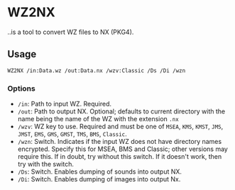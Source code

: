 # WZ2NX
..is a tool to convert WZ files to NX (PKG4).

## Usage
    WZ2NX /in:Data.wz /out:Data.nx /wzv:Classic /Ds /Di /wzn

### Options
 * `/in`: Path to input WZ. Required.
 * `/out`: Path to output NX. Optional; defaults to current directory with the name being the name of the WZ with the extension `.nx`
 * `/wzv`: WZ key to use. Required and must be one of `MSEA`, `KMS`, `KMST`, `JMS`, `JMST`, `EMS`, `GMS`, `GMST`, `TMS`, `BMS`, `Classic`.
 * `/wzn`: Switch. Indicates if the input WZ does not have directory names encrypted. Specify this for MSEA, BMS and Classic; other versions may require this. If in doubt, try without this switch. If it doesn't work, then try with the switch.
 * `/Ds`: Switch. Enables dumping of sounds into output NX.
 * `/Di`: Switch. Enables dumping of images into output Nx.